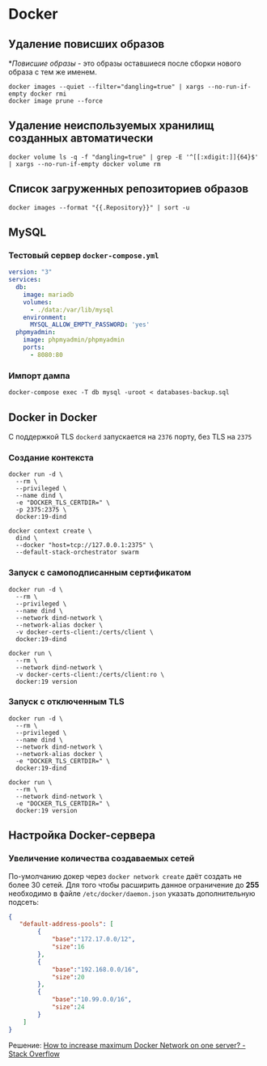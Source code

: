 # Docker

## Удаление повисших образов

**Повисшие образы* - это образы оставшиеся после сборки нового образа с тем же именем.

```shell
docker images --quiet --filter="dangling=true" | xargs --no-run-if-empty docker rmi
docker image prune --force
```

## Удаление неиспользуемых хранилищ созданных автоматически

```shell
docker volume ls -q -f "dangling=true" | grep -E '^[[:xdigit:]]{64}$' | xargs --no-run-if-empty docker volume rm
```



## Список загруженных репозиториев образов

```shell
docker images --format "{{.Repository}}" | sort -u
```


## MySQL

### Тестовый сервер `docker-compose.yml`

```yaml
version: "3"
services:
  db:
    image: mariadb
    volumes:
      - ./data:/var/lib/mysql
    environment:
      MYSQL_ALLOW_EMPTY_PASSWORD: 'yes'
  phpmyadmin:
    image: phpmyadmin/phpmyadmin
    ports:
      - 8080:80
```

### Импорт дампа

```shell
docker-compose exec -T db mysql -uroot < databases-backup.sql
```


## Docker in Docker

С поддержкой TLS `dockerd` запускается на `2376` порту, без TLS на `2375`


### Создание контекста

```shell
docker run -d \
  --rm \
  --privileged \
  --name dind \
  -e "DOCKER_TLS_CERTDIR=" \
  -p 2375:2375 \
  docker:19-dind

docker context create \
  dind \
  --docker "host=tcp://127.0.0.1:2375" \
  --default-stack-orchestrator swarm
```


### Запуск с самоподписанным сертификатом

```shell
docker run -d \
  --rm \
  --privileged \
  --name dind \
  --network dind-network \
  --network-alias docker \
  -v docker-certs-client:/certs/client \
  docker:19-dind

docker run \
  --rm \
  --network dind-network \
  -v docker-certs-client:/certs/client:ro \
  docker:19 version
```


### Запуск с отключенным TLS

```shell
docker run -d \
  --rm \
  --privileged \
  --name dind \
  --network dind-network \
  --network-alias docker \
  -e "DOCKER_TLS_CERTDIR=" \
  docker:19-dind

docker run \
  --rm \
  --network dind-network \
  -e "DOCKER_TLS_CERTDIR=" \
  docker:19 version
```


## Настройка Docker-сервера

### Увеличение количества создаваемых сетей

По-умолчанию докер через `docker network create` даёт создать не более 30 сетей.
Для того чтобы расширить данное ограничение до **255** необходимо в файле `/etc/docker/daemon.json` указать дополнительную подсеть:

```json
{
   "default-address-pools": [
        {
            "base":"172.17.0.0/12",
            "size":16
        },
        {
            "base":"192.168.0.0/16",
            "size":20
        },
        {
            "base":"10.99.0.0/16",
            "size":24
        }
    ]
}
```

Решение: [How to increase maximum Docker Network on one server? - Stack Overflow](https://stackoverflow.com/questions/41609998/how-to-increase-maximum-docker-network-on-one-server)